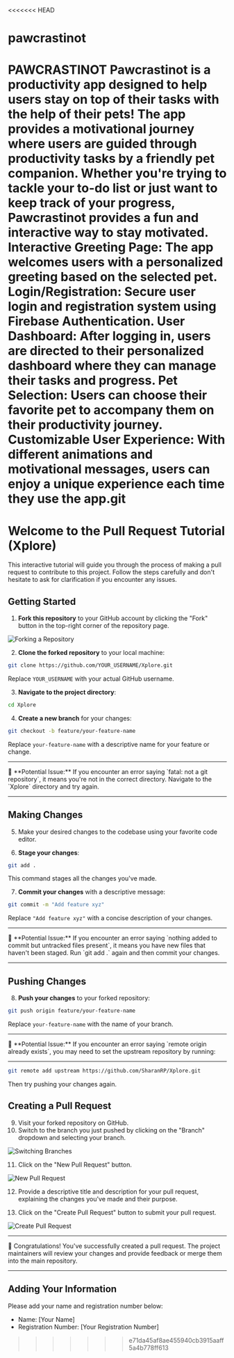 <<<<<<< HEAD
# pawcrastinot

PAWCRASTINOT
Pawcrastinot is a productivity app designed to help users stay on top of their tasks with the help of their pets! The app provides a motivational journey where users are guided through productivity tasks by a friendly pet companion. Whether you're trying to tackle your to-do list or just want to keep track of your progress, Pawcrastinot provides a fun and interactive way to stay motivated.
Interactive Greeting Page: The app welcomes users with a personalized greeting based on the selected pet.
Login/Registration: Secure user login and registration system using Firebase Authentication.
User Dashboard: After logging in, users are directed to their personalized dashboard where they can manage their tasks and progress.
Pet Selection: Users can choose their favorite pet to accompany them on their productivity journey.
Customizable User Experience: With different animations and motivational messages, users can enjoy a unique experience each time they use the app.git
=======
# Welcome to the Pull Request Tutorial (Xplore)

This interactive tutorial will guide you through the process of making a pull request to contribute to this project. Follow the steps carefully and don't hesitate to ask for clarification if you encounter any issues.

## Getting Started

1. **Fork this repository** to your GitHub account by clicking the "Fork" button in the top-right corner of the repository page.

![Forking a Repository](https://github.com/SharanRP/Xplore/assets/136159249/caaa1619-d5c7-4108-b60b-16de8d26884f)


2. **Clone the forked repository** to your local machine:

```bash
git clone https://github.com/YOUR_USERNAME/Xplore.git
```

Replace `YOUR_USERNAME` with your actual GitHub username.

3. **Navigate to the project directory**:

```bash
cd Xplore
```

4. **Create a new branch** for your changes:

```bash
git checkout -b feature/your-feature-name
```

Replace `your-feature-name` with a descriptive name for your feature or change.
<hr>
🚨 **Potential Issue:** If you encounter an error saying `fatal: not a git repository`, it means you're not in the correct directory. Navigate to the `Xplore` directory and try again.
<hr>

## Making Changes

5. Make your desired changes to the codebase using your favorite code editor.

6. **Stage your changes**:

```bash
git add .
```

This command stages all the changes you've made.

7. **Commit your changes** with a descriptive message:

```bash
git commit -m "Add feature xyz"
```

Replace `"Add feature xyz"` with a concise description of your changes.
<hr>
🚨 **Potential Issue:** If you encounter an error saying `nothing added to commit but untracked files present`, it means you have new files that haven't been staged. Run `git add .` again and then commit your changes.
<hr>

## Pushing Changes

8. **Push your changes** to your forked repository:

```bash
git push origin feature/your-feature-name
```

Replace `your-feature-name` with the name of your branch.
<hr>
🚨 **Potential Issue:** If you encounter an error saying `remote origin already exists`, you may need to set the upstream repository by running:
<hr>

```bash
git remote add upstream https://github.com/SharanRP/Xplore.git
```

Then try pushing your changes again.

## Creating a Pull Request

9. Visit your forked repository on GitHub.
10. Switch to the branch you just pushed by clicking on the "Branch" dropdown and selecting your branch.

![Switching Branches](https://github.com/SharanRP/Xplore/assets/136159249/f96a022d-721a-433b-9c31-dbaa7d26748f)


11. Click on the "New Pull Request" button.

![New Pull Request](https://github.com/SharanRP/Xplore/assets/136159249/4f76b5bc-859c-4546-a1c7-af0a528800c5)


12. Provide a descriptive title and description for your pull request, explaining the changes you've made and their purpose.

13. Click on the "Create Pull Request" button to submit your pull request.

![Create Pull Request](https://github.com/SharanRP/Xplore/assets/136159249/d0c7383e-9dae-436d-af27-f5728ec90e6d)

<hr>
🎉 Congratulations! You've successfully created a pull request. The project maintainers will review your changes and provide feedback or merge them into the main repository.
<hr>

## Adding Your Information

Please add your name and registration number below:

- Name: [Your Name]
- Registration Number: [Your Registration Number]

>>>>>>> e71da45af8ae455940cb3915aaff5a4b778ff613
